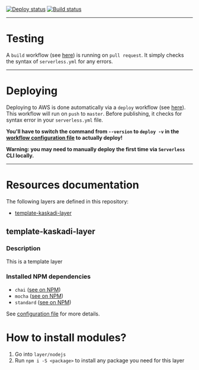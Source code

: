 [![Deploy status](https://img.shields.io/github/workflow/status/kaskadi/template-kaskadi-layer/deploy?label=deploy&logo=Amazon%20AWS)](https://github.com/kaskadi/template-kaskadi-layer/actions?query=workflow%3Adeploy)
[![Build status](https://img.shields.io/github/workflow/status/kaskadi/template-kaskadi-layer/build?label=build&logo=serverless)](https://github.com/kaskadi/template-kaskadi-layer/actions?query=workflow%3Abuild)

****

# Testing

A `build` workflow (see [here](./.github/workflows/build.yml)) is running on `pull request`. It simply checks the syntax of `serverless.yml` for any errors.

****

# Deploying

Deploying to AWS is done automatically via a `deploy` workflow (see [here](./.github/workflows/deploy.yml)). This workflow will run on `push` to `master`. Before publishing, it checks for syntax error in your `serverless.yml` file.

**You'll have to switch the command from `--version` to `deploy -v` in the [workflow configuration file](./.github/workflows/deploy.yml) to actually deploy!**

**Warning: you may need to manually deploy the first time via `Serverless` CLI locally.**

****

# Resources documentation

The following layers are defined in this repository:
- [template-kaskadi-layer](#template-kaskadi-layer)

## template-kaskadi-layer <a name="template-kaskadi-layer"></a>

### Description

This is a template layer

### Installed NPM dependencies

- `chai` ([see on NPM](https://www.npmjs.com/package/chai))
- `mocha` ([see on NPM](https://www.npmjs.com/package/mocha))
- `standard` ([see on NPM](https://www.npmjs.com/package/standard))

See [configuration file](./serverless.yml) for more details.

# How to install modules?

1. Go into `layer/nodejs`
2. Run `npm i -S <package>` to install any package you need for this layer
